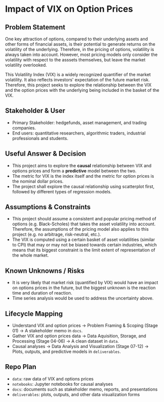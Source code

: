 # Impact of VIX on Option Prices

## Problem Statement

One key attraction of options, compared to their underlying assets and other forms of financial assets, is their potential to generate returns on the volatility of the underlying. Therefore, in the pricing of options, volatility is always taken into account. However, most pricing models only consider the volatility with respect to the asssets themselves, but leave the market volatility overlooked. 

This Volatility Index (VIX) is a widely recognized quantifier of the market volatility. It also reflects investors' expectation of the future market risk. Therefore, this project seeks to explore the relationship between the VIX and the option prices with the underlying being included in the basket of the VIX. 

## Stakeholder & User

- Primary Stakeholder: hedgefunds, asset management, and trading companies. 
- End users: quantitative researchers, algorithmic traders, industrial professionals and students. 

## Useful Answer & Decision

- This project aims to explore the **causal** relationship between VIX and options prices and form a **predictive** model between the two. 
- The metric for VIX is the index itself and the metric for option prices is the nominal dollar prices. 
- The project shall explore the causal relationship using scatterplot first, followed by different types of regression models. 

## Assumptions & Constraints

- This project should assume a consistent and popular pricing method of options (e.g. Black-Scholes) that takes the asset volatility into account. Therefore, the assumptions of the pricing model also applies to this project (e.g. no arbitrage, risk-neutral, etc.). 
- The VIX is computed using a certain basket of asset volatilities (similar to CPI) that may or may not be biased towards certain industries, which means that its biggest constraint is the limit extent of representation of the whole market. 

## Known Unknowns / Risks

- It is very likely that market risk (quantified by VIX) would have an impact on options prices in the future, but the biggest unknown is the reaction time and duration of reaction. 
- Time series analysis would be used to address the uncertainty above. 

## Lifecycle Mapping

- Understand VIX and option prices → Problem Framing & Scoping (Stage 01) → A stakeholder memo in `docs`. 
- Gather VIX and option prices data → Data Aquisition, Storage, and Processing (Stage 04-06) → A clean dataset in `data`. 
- Causal analyses → Data Analysis and Visualization (Stage 07-12) → Plots, outputs, and predictive models in `deliverables`. 

## Repo Plan

- `data`: raw data of VIX and options prices
- `notebooks`: Jupyter notebooks for causal analyses
- `docs`: documents such as stakeholder memo, reports, and presentations 
- `deliverables`: plots, outputs, and other data visualization forms